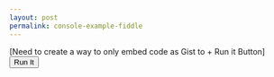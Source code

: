 ```yaml
---
layout: post
permalink: console-example-fiddle
---
```


<script src="/js/fiddle-console-0.0.1.js"></script>

[Need to create a way to only embed code as Gist to + Run it Button]
<button onclick="dotnetfiddle.show('dotnetfiddle_DVBMTo');">Run It</button>